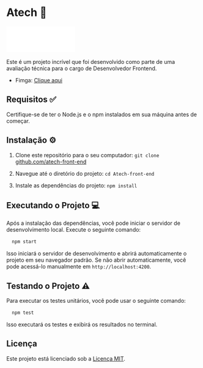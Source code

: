 # Atech 💼

<img src="https://github.com/Antonio-Jefferson/Atech-front-end/blob/main/src/assets/images/atech-logo.png" alt="logo">

Este é um projeto incrível que foi desenvolvido como parte de uma avaliação técnica para o cargo de Desenvolvedor Frontend.
- Fimga: [Clique aqui](https://www.figma.com/design/nyq5l1v7w0gPDXaCH76DsY/Untitled?node-id=0-1&t=YiTQwUdOVtDaphEb-1)

## Requisitos  ✅

Certifique-se de ter o Node.js e o npm instalados em sua máquina antes de começar.

## Instalação ⚙️

1. Clone este repositório para o seu computador: `git clone` [github.com/atech-front-end](https://github.com/Antonio-Jefferson/Atech-front-end)

2. Navegue até o diretório do projeto: `cd Atech-front-end`

3. Instale as dependências do projeto: `npm install`

## Executando o Projeto 💻

Após a instalação das dependências, você pode iniciar o servidor de desenvolvimento local. Execute o seguinte comando:

```bash
  npm start
```

Isso iniciará o servidor de desenvolvimento e abrirá automaticamente o projeto em seu navegador padrão. Se não abrir automaticamente, você pode acessá-lo manualmente em `http://localhost:4200`.

## Testando o Projeto ⚠️

Para executar os testes unitários, você pode usar o seguinte comando:

```bash
  npm test
```

Isso executará os testes e exibirá os resultados no terminal.

## Licença

Este projeto está licenciado sob a [Licença MIT](LICENSE).
